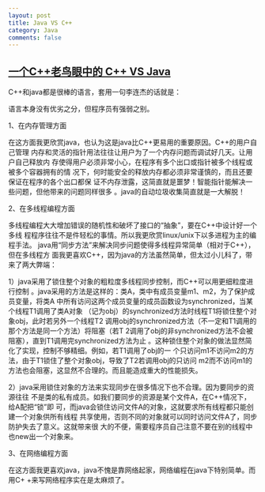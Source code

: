 ```yaml
---
layout: post
title: Java VS C++
category: Java
comments: false
--- 
```

## [一个C++老鸟眼中的 C++ VS Java](http://bbs.51cto.com/thread-189024-1.html)

C++和java都是很棒的语言，套用一句李连杰的话就是： 

语言本身没有优劣之分，但程序员有强弱之别。 

1、在内存管理方面 

在这方面我更欣赏java，也认为这是java比C++更易用的重要原因。C++的用户自己管理 
内存和灵活的指针用法往往让用户为了一个内存问题而调试好几天。让用户自己释放内 
存使得用户必须非常小心，在程序有多个出口或指针被多个线程或被多个容器拥有的情 
况下，何时能安全的释放内存都必须非常谨慎的，而且还要保证在程序的各个出口都保 
证不内存泄露，这简直就是噩梦！智能指针能解决一些问题，但他带来的问题同样很多 
。java的自动垃圾收集简直就是一大解脱！ 

2、在多线程编程方面 

多线程编程大大增加错误的随机性和破坏了接口的“抽象”，要在C++中设计好一个多线 
程程序往往不是件轻松的事情。所以我更欣赏linux/unix下以多进程为主的编程手法。 
java用“同步方法”来解决同步问题使得多线程异常简单（相对于C++），但在多线程方 
面我更喜欢C++，因为java的方法虽然简单，但太过小儿科了，带来了两大弊端： 

1）java采用了锁住整个对象的粗粒度多线程同步控制，而C++可以用更细粒度进行控制 
。java采用的方法是这样的：类A，类中有成员变量m1、m2，为了保护成员变量，将类A 
中所有访问这两个成员变量的成员函数设为synchronized，当某个线程T1调用了类A对象 
（记为obj）的synchronized方法时线程T1将锁住整个对象obj，此时若另外一个线程T2 
调用obj的synchronized方法（不一定和T1调用的那个方法是同一个方法）将阻塞（若T 
2调用了obj的非synchronized方法不会被阻塞），直到T1调用完synchronized方法为止 
。这种锁住整个对象的做法显然简化了实现，控制不够精细。例如，若T1调用了obj的一 
个只访问m1不访问m2的方法，由于T1锁住了整个对象obj，导致了T2若调用obj的只访问 
m2而不访问m1的方法也会阻塞，这显然不合理的。而且能造成重大的性能损失。 

2）java采用锁住对象的方法来实现同步在很多情况下也不合理。因为要同步的资源往往 
不是类的私有成员。如我们要同步的资源是某个文件A，在C++情况下，给A配把“锁”即 
可，而java会锁住访问文件A的对象，这就要求所有线程都只能创建一个对象供所有线程 
共享使用，否则不同的对象就可以同时访问文件A了，同步防护失去了意义。这就带来很 
大的不便，需要程序员自己注意不要在别的线程中也new出一个对象来。 

3、在网络编程方面 

在这方面我更喜欢java，java不愧是靠网络起家，网络编程在java下特别简单。而用C+ 
+来写网络程序实在是太麻烦了。 
